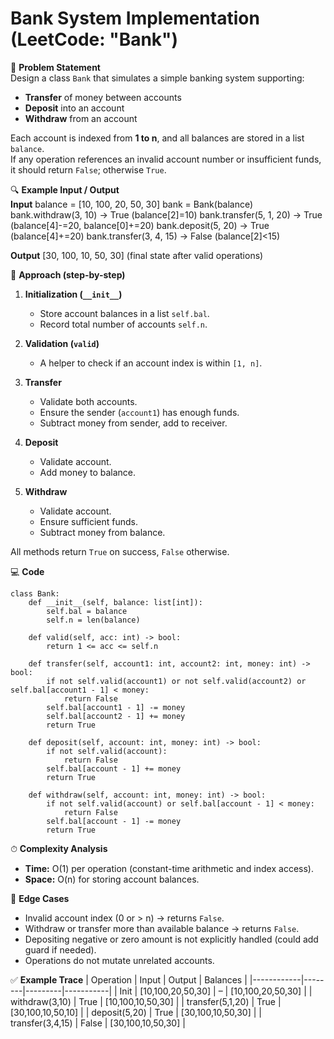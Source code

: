 # Bank System Implementation (LeetCode: "Bank")

📜 **Problem Statement**  
Design a class `Bank` that simulates a simple banking system supporting:  
- **Transfer** of money between accounts  
- **Deposit** into an account  
- **Withdraw** from an account  

Each account is indexed from **1 to n**, and all balances are stored in a list `balance`.  
If any operation references an invalid account number or insufficient funds, it should return `False`; otherwise `True`.

🔍 **Example Input / Output**  
**Input**
    balance = [10, 100, 20, 50, 30]
    bank = Bank(balance)
    bank.withdraw(3, 10) → True (balance[2]=10)
    bank.transfer(5, 1, 20) → True (balance[4]-=20, balance[0]+=20)
    bank.deposit(5, 20) → True (balance[4]+=20)
    bank.transfer(3, 4, 15) → False (balance[2]<15)

**Output**
    [30, 100, 10, 50, 30]  (final state after valid operations)

🧠 **Approach (step-by-step)**  
1. **Initialization (`__init__`)**  
   - Store account balances in a list `self.bal`.  
   - Record total number of accounts `self.n`.

2. **Validation (`valid`)**  
   - A helper to check if an account index is within `[1, n]`.

3. **Transfer**  
   - Validate both accounts.  
   - Ensure the sender (`account1`) has enough funds.  
   - Subtract money from sender, add to receiver.

4. **Deposit**  
   - Validate account.  
   - Add money to balance.

5. **Withdraw**  
   - Validate account.  
   - Ensure sufficient funds.  
   - Subtract money from balance.

All methods return `True` on success, `False` otherwise.

💻 **Code**  

    class Bank:
        def __init__(self, balance: list[int]):
            self.bal = balance
            self.n = len(balance)

        def valid(self, acc: int) -> bool:
            return 1 <= acc <= self.n

        def transfer(self, account1: int, account2: int, money: int) -> bool:
            if not self.valid(account1) or not self.valid(account2) or self.bal[account1 - 1] < money:
                return False
            self.bal[account1 - 1] -= money
            self.bal[account2 - 1] += money
            return True

        def deposit(self, account: int, money: int) -> bool:
            if not self.valid(account):
                return False
            self.bal[account - 1] += money
            return True

        def withdraw(self, account: int, money: int) -> bool:
            if not self.valid(account) or self.bal[account - 1] < money:
                return False
            self.bal[account - 1] -= money
            return True

⏱ **Complexity Analysis**  
- **Time:** O(1) per operation (constant-time arithmetic and index access).  
- **Space:** O(n) for storing account balances.  

🧪 **Edge Cases**  
- Invalid account index (0 or > n) → returns `False`.  
- Withdraw or transfer more than available balance → returns `False`.  
- Depositing negative or zero amount is not explicitly handled (could add guard if needed).  
- Operations do not mutate unrelated accounts.  

✅ **Example Trace**
| Operation | Input | Output | Balances |
|------------|--------|---------|-----------|
| Init | [10,100,20,50,30] | – | [10,100,20,50,30] |
| withdraw(3,10) | True | [10,100,10,50,30] |
| transfer(5,1,20) | True | [30,100,10,50,10] |
| deposit(5,20) | True | [30,100,10,50,30] |
| transfer(3,4,15) | False | [30,100,10,50,30] |

